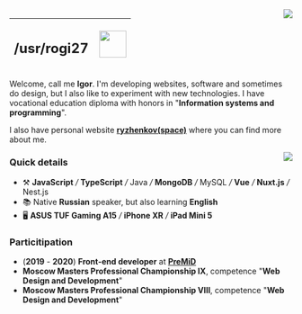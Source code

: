 <img align="right" src="https://visitor-badge.glitch.me/badge?page_id=rogi27&left_color=black&right_color=turquoise" />
  
| <h2><b>/usr/rogi27</b></h2> | <img align="right" width="48" src="https://media4.giphy.com/media/7ai7UN3xf5b1JVYiQd/giphy.gif"> |
| :--- | ---: |  

Welcome, call me **Igor**. I'm developing websites, software and sometimes do design, but I also like to experiment with new technologies. I have vocational education diploma with honors in "**Information systems and programming**".

I also have personal website [__**ryzhenkov(space)**__](https://ryzhenkov.space) where you can find more about me.

<img align="right" src="https://github-readme-stats.vercel.app/api/top-langs/?username=rogi27&layout=compact&custom_title=%F0%9F%94%A5%20Most%20used%20languages&title_color=4ecba4&text_color=fff&langs_count=7&border_color=393e43&bg_color=272a2e&card_width=200" />

### Quick details

- ⚒️ **JavaScript** */* **TypeScript** */* Java */* **MongoDB** */* MySQL */* **Vue** */* **Nuxt.js** */* Nest.js
- 📚 Native **Russian** speaker, but also learning **English**
- 🖥 **ASUS TUF Gaming A15** */* **iPhone XR** */* **iPad Mini 5**

### Particitipation

- (**2019** - **2020**) **Front-end developer** at [**PreMiD**](https://premid.app/)
- **Moscow Masters Professional Championship IX**, competence "**Web Design and Development**"
- **Moscow Masters Professional Championship VIII**, competence "**Web Design and Development**"
